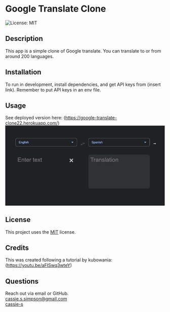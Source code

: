 # Google Translate Clone
  ![License: MIT](https://img.shields.io/badge/License-MIT-yellow.svg)

  ## Description
  This app is a simple clone of Google translate. You can translate to or from around 200 languages.

  ## Installation
  To run in development, install dependencies, and get API keys from (insert link). Remember to put API keys in an env file.


  ## Usage
  See deployed version here: (https://google-translate-clone22.herokuapp.com/)
  ![Screenshot of Application](screenshot.png)

  ## License
    
  This project uses  the [MIT](https://opensource.org/licenses/MIT) license.

  ## Credits
  This was created following a tutorial by kubowania: (https://youtu.be/aFISwq3wteY)

  ## Questions
  Reach out via email or GitHub.  
  cassie.s.simpson@gmail.com  
  [cassie-s](https://github.com/cassie-s/)


  

